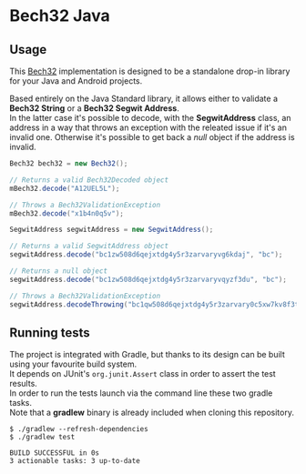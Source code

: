 # Bech32 Java

## Usage

This [Bech32](https://github.com/bitcoin/bips/blob/master/bip-0173.mediawiki) implementation is 
designed to be a standalone drop-in library for your Java and Android projects. <br/>

Based entirely on the Java Standard library, it allows either to validate a **Bech32 String** or a **Bech32 Segwit Address**. <br/>
In the latter case it's possible to decode, with the **SegwitAddress** class, an address in a way that throws an exception with 
the releated issue if it's an invalid one. Otherwise it's possible to get back a *null* object if the
address is invalid. 


```java
Bech32 bech32 = new Bech32();

// Returns a valid Bech32Decoded object
mBech32.decode("A12UEL5L");

// Throws a Bech32ValidationException
mBech32.decode("x1b4n0q5v"); 
```
```java
SegwitAddress segwitAddress = new SegwitAddress();

// Returns a valid SegwitAddress object
segwitAddress.decode("bc1zw508d6qejxtdg4y5r3zarvaryvg6kdaj", "bc");

// Returns a null object
segwitAddress.decode("bc1zw508d6qejxtdg4y5r3zarvaryvqyzf3du", "bc");

// Throws a Bech32ValidationException
segwitAddress.decodeThrowing("bc1qw508d6qejxtdg4y5r3zarvary0c5xw7kv8f3t5", "bc");
```

## Running tests

The project is integrated with Gradle, but thanks to its design can be built using your favourite build system. </br>
It depends on JUnit's `org.junit.Assert` class in order to assert the test results. <br/> 
In order to run the tests launch via the command line these two gradle tasks. <br/> 
Note that a **gradlew** binary is already included when cloning this repository.

```
$ ./gradlew --refresh-dependencies
$ ./gradlew test

BUILD SUCCESSFUL in 0s
3 actionable tasks: 3 up-to-date
```

